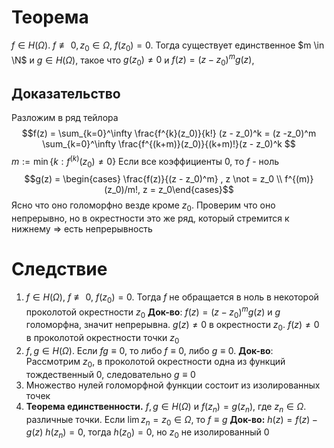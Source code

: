 # Теорема
$f \in H(\Omega)$. $f \not \equiv 0, z_0 \in \Omega$, $f(z_0) = 0$. Тогда существует единственное $m \in \N$ и $g \in H(\Omega)$, такое что $g(z_0) \not = 0$ и $f(z) = (z - z_0)^m g(z)$,
## Доказательство
Разложим в ряд тейлора
$$f(z) = \sum_{k=0}^\infty \frac{f^{k}(z_0)}{k!} (z - z_0)^k = (z -z_0)^m \sum_{k=0}^\infty \frac{f^{(k+m)}(z_0)}{(k+m)!}(z - z_0)^k $$
$m := \min\{k: f^{(k)}(z_0)\not = 0 \}$ Если все коэффициенты 0, то $f$ - ноль
$$g(z) = \begin{cases} \frac{f(z)}{(z - z_0)^m} , z \not = z_0 \\ f^{(m)}(z_0)/m!, z = z_0\end{cases}$$
Ясно что оно голоморфно везде кроме $z_0$. Проверим что оно непрерывно, но в окрестности это же ряд, который стремится к нижнему => есть непрерывность
# Следствие
1. $f \in H(\Omega)$, $f \not \equiv 0$, $f(z_0) = 0$. Тогда $f$ не обращается в ноль в некоторой проколотой окрестности $z_0$ 
   **Док-во**: $f(z) = (z-z_0)^m g(z)$ и $g$ голоморфна, значит непрерывна. $g(z) \not = 0$ в окрестности $z_0$. $f(z) \not = 0$ в проколотой окрестности точки $z_0$ 
2. $f, g \in H(\Omega)$. Если $fg \equiv 0$, то либо $f \equiv 0$, либо $g \equiv 0$.
   **Док-во**: Рассмотрим $z_0$, в проколотой окрестности одна из функций тождественный 0, следовательно $g \equiv 0$
3. Множество нулей голоморфной функции состоит из изолированных точек
4. **Теорема единственности.** $f, g \in H(\Omega)$ и $f(z_n) = g(z_n)$, где $z_n \in \Omega$. различные точки. Если $\lim z_n = z_0 \in \Omega$, то $f \equiv g$
   **Док-во:** $h(z) = f(z) - g(z)$ $h(z_n) =0$, тогда $h(z_0) = 0$, но $z_0$ не изолированный 0 
